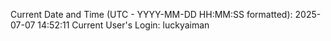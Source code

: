 Current Date and Time (UTC - YYYY-MM-DD HH:MM:SS formatted): 2025-07-07 14:52:11
Current User's Login: luckyaiman
